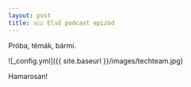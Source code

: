 ```yaml
---
layout: post
title: 🇭🇺 Első podcast epizód
---
```


Próba, témák, bármi.

![_config.yml]({{ site.baseurl }}/images/techteam.jpg)

Hamarosan!
